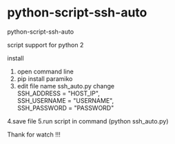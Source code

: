 # python-script-ssh-auto
python-script-ssh-auto

script support for python 2

install

1. open command line 
2. pip install paramiko
3. edit file name ssh_auto.py change  
SSH_ADDRESS = "HOST_IP",  
SSH_USERNAME = "USERNAME",  
SSH_PASSWORD = "PASSWORD"  
  
4.save file 
5.run script in command (python ssh_auto.py)

Thank for watch !!!

